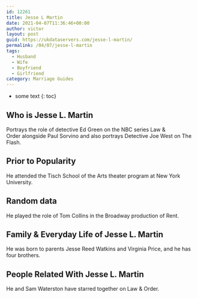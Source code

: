 ```yaml
---
id: 12261
title: Jesse L Martin
date: 2021-04-07T11:36:46+00:00
author: victor
layout: post
guid: https://ukdataservers.com/jesse-l-martin/
permalink: /04/07/jesse-l-martin
tags:
  - Husband
  - Wife
  - Boyfriend
  - Girlfriend
category: Marriage Guides
---
```


* some text
{: toc}

## Who is Jesse L. Martin



Portrays the role of detective Ed Green on the NBC series Law & Order alongside Paul Sorvino and also portrays Detective Joe West on The Flash.

                                
## Prior to Popularity



He attended the Tisch School of the Arts theater program at New York University.

                                
## Random data



He played the role of Tom Collins in the Broadway production of Rent. 

                                
## Family & Everyday Life of Jesse L. Martin



He was born to parents Jesse Reed Watkins and Virginia Price, and he has four brothers.

                                
## People Related With Jesse L. Martin



He and Sam Waterston have starred together on Law & Order.

                
              
            
          
          
          